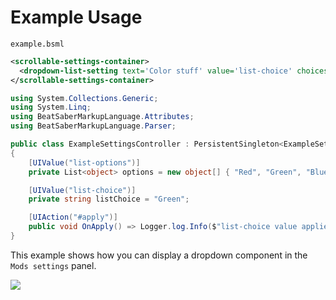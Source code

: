 # Example Usage
`example.bsml`
```xml
<scrollable-settings-container>
  <dropdown-list-setting text='Color stuff' value='list-choice' choices='list-options' />
</scrollable-settings-container>
```
```csharp
using System.Collections.Generic;
using System.Linq;
using BeatSaberMarkupLanguage.Attributes;
using BeatSaberMarkupLanguage.Parser;

public class ExampleSettingsController : PersistentSingleton<ExampleSettingsController>
{
    [UIValue("list-options")]
    private List<object> options = new object[] { "Red", "Green", "Blue", "Pink" }.ToList();

    [UIValue("list-choice")]
    private string listChoice = "Green";

    [UIAction("#apply")]
    public void OnApply() => Logger.log.Info($"list-choice value applied, now: {listChoice}");
}
```
This example shows how you can display a dropdown component in the `Mods settings` panel.

![](https://i.imgur.com/CCqXIa4.png)